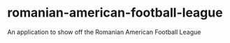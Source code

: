 # romanian-american-football-league
An application to show off the Romanian American Football League
